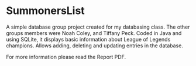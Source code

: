 # SummonersList
A simple database group project created for my databasing class. The other groups members were Noah Coley, and Tiffany Peck. Coded in Java and using SQLite, it displays basic information about League of Legends champions. Allows adding, deleting and updating entries in the database.

For more information please read the Report PDF.
